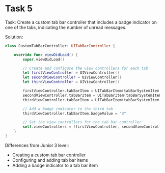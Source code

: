 # Task 5

Task: Create a custom tab bar controller that includes a badge indicator on one
of the tabs, indicating the number of unread messages.

Solution:

```swift
class CustomTabBarController: UITabBarController {

    override func viewDidLoad() {
        super.viewDidLoad()

        // Create and configure the view controllers for each tab
        let firstViewController = UIViewController()
        let secondViewController = UIViewController()
        let thirdViewController = UIViewController()

        firstViewController.tabBarItem = UITabBarItem(tabBarSystemItem: .favorites, tag: 0)
        secondViewController.tabBarItem = UITabBarItem(tabBarSystemItem: .history, tag: 1)
        thirdViewController.tabBarItem = UITabBarItem(tabBarSystemItem: .downloads, tag: 2)

        // Add a badge indicator to the third tab
        thirdViewController.tabBarItem.badgeValue = "3"

        // Set the view controllers for the tab bar controller
        self.viewControllers = [firstViewController, secondViewController, thirdViewController]
    }
}
```

Differences from Junior 3 level:

-   Creating a custom tab bar controller
-   Configuring and adding tab bar items
-   Adding a badge indicator to a tab bar item
